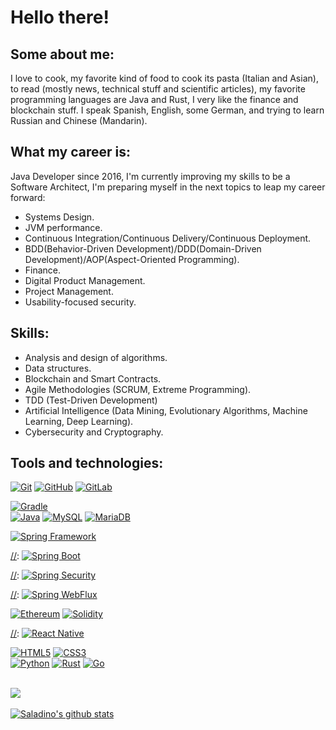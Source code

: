 # Hello there!

## Some about me:
I love to cook, my favorite kind of food to cook its pasta (Italian and Asian), 
to read (mostly news, technical stuff and scientific articles), my favorite 
programming languages are Java and Rust, I very like the finance and blockchain 
stuff. I speak Spanish, English, some German, and trying to learn Russian and 
Chinese (Mandarin).

## What my career is:
Java Developer since 2016, I'm currently improving my skills to be a 
Software Architect, I'm preparing myself in the next topics to leap my 
career forward:
* Systems Design.
* JVM performance.
* Continuous Integration/Continuous Delivery/Continuous Deployment.
* BDD(Behavior-Driven Development)/DDD(Domain-Driven Development)/AOP(Aspect-Oriented Programming).
* Finance.
* Digital Product Management.
* Project Management.
* Usability-focused security.

## Skills:
- Analysis and design of algorithms.
- Data structures.
- Blockchain and Smart Contracts.
- Agile Methodologies (SCRUM, Extreme Programming).
- TDD (Test-Driven Development)
- Artificial Intelligence (Data Mining, Evolutionary Algorithms, 
  Machine Learning, Deep Learning).
- Cybersecurity and Cryptography.

## Tools and technologies:
[![Git](https://img.shields.io/badge/Git-F05032?style=for-the-badge&logo=git&logoColor=white&labelColor=101010)]()
[![GitHub](https://img.shields.io/badge/GitHub-F05032?style=for-the-badge&logo=github&logoColor=white&labelColor=101010)]()
[![GitLab](https://img.shields.io/badge/GitLab-F05032?style=for-the-badge&logo=gitlab&logoColor=white&labelColor=101010)]()
<br>

[//]: [![Maven](https://img.shields.io/badge/Maven-C71A36?style=for-the-badge&logo=apache-maven&logoColor=white&labelColor=101010)]()

[![Gradle](https://img.shields.io/badge/Gradle-02303A?style=for-the-badge&logo=gradle&logoColor=white&labelColor=101010)]()
<br>
[![Java](https://img.shields.io/badge/Java-007396?style=for-the-badge&logo=java&logoColor=white&labelColor=101010)]()
[![MySQL](https://img.shields.io/badge/MySQL-4479A1?style=for-the-badge&logo=mysql&logoColor=white&labelColor=101010)]()
[![MariaDB](https://img.shields.io/badge/MariaDB-4479A1?style=for-the-badge&logo=mariadb&logoColor=white&labelColor=101010)]()

[//]: [![MongoDB](https://img.shields.io/badge/MongoDB-47A248?style=for-the-badge&logo=mongodb&logoColor=white&labelColor=101010)]()

[//]: [![PostgreSQL](https://img.shields.io/badge/PostgreSQL-336791?style=for-the-badge&logo=postgresql&logoColor=white&labelColor=101010)]()

[//]: [![GraphQL](https://img.shields.io/badge/GraphQL-E10098?style=for-the-badge&logo=graphql&logoColor=white&labelColor=101010)]()

[![Spring Framework](https://img.shields.io/badge/Spring_Framework_5-6DB33F?style=for-the-badge&logo=spring&logoColor=white&labelColor=101010)]()

[//]: [![Spring Boot](https://img.shields.io/badge/Spring_Boot_2-6DB33F?style=for-the-badge&logo=spring&logoColor=white&labelColor=101010)]()

[//]: [![Spring Security](https://img.shields.io/badge/Spring_Security-6DB33F?style=for-the-badge&logo=spring&logoColor=white&labelColor=101010)]()

[//]: [![Spring WebFlux](https://img.shields.io/badge/Spring_Webflux-6DB33F?style=for-the-badge&logo=spring&logoColor=white&labelColor=101010)]()

[![Ethereum](https://img.shields.io/badge/Ethereum-3C3C3D?style=for-the-badge&logo=ethereum&logoColor=white&labelColor=101010)]()
[![Solidity](https://img.shields.io/badge/Solidity-363636?style=for-the-badge&logo=solidity&logoColor=white&labelColor=101010)]()
<br>

[//]: [![Flutter](https://img.shields.io/badge/Flutter-02569B?style=for-the-badge&logo=flutter&logoColor=white&labelColor=101010)]()

[//]: [![React Native](https://img.shields.io/badge/React_Native-02569B?style=for-the-badge&logo=react&logoColor=white&labelColor=101010)]()

[//]: [![Angular](https://img.shields.io/badge/Angular-DD0031?style=for-the-badge&logo=angular&logoColor=white&labelColor=101010)]()

[//]: [![TypeScript](https://img.shields.io/badge/TypeScript-3178C6?style=for-the-badge&logo=typescript&logoColor=white&labelColor=101010)]()

[![HTML5](https://img.shields.io/badge/HTML-E34F26?style=for-the-badge&logo=html5&logoColor=white&labelColor=101010)]()
[![CSS3](https://img.shields.io/badge/CSS-1572B6?style=for-the-badge&logo=css3&logoColor=white&labelColor=101010)]()
<br>
[![Python](https://img.shields.io/badge/Python-000000?style=for-the-badge&logo=python&logoColor=white&labelColor=101010)]()
[![Rust](https://img.shields.io/badge/Rust-000000?style=for-the-badge&logo=rust&logoColor=white&labelColor=101010)]()
[![Go](https://img.shields.io/badge/Go-000000?style=for-the-badge&logo=go&logoColor=white&labelColor=101010)]()
<br>

[//]: [![Docker](https://img.shields.io/badge/Docker-2496ED?style=for-the-badge&logo=docker&logoColor=white&labelColor=101010)]()

[//]: [![Kubernetes](https://img.shields.io/badge/Kubernetes-326CE5?style=for-the-badge&logo=kubernetes&logoColor=white&labelColor=101010)]()

[//]: [![Jenkins](https://img.shields.io/badge/Jenkins-D24939?style=for-the-badge&logo=jenkins&logoColor=white&labelColor=101010)]()


[//]: [![Cucumber](https://img.shields.io/badge/Cucumber-23D96C?style=for-the-badge&logo=cucumber&logoColor=white&labelColor=101010)]()

[//]: [![Selenium](https://img.shields.io/badge/Selenium-43B02A?style=for-the-badge&logo=selenium&logoColor=white&labelColor=101010)]()

<br>
<a href="https://github.com/SaladinoBelisario">
  <img align="center" src="https://github-readme-stats.vercel.app/api/top-langs/?username=SaladinoBelisario&theme=dark&hide_langs_below=1" />
</a>
<br>
<br>
<a href="https://github.com/SaladinoBelisario">
 <img align="center" src="https://github-readme-stats.vercel.app/api?username=SaladinoBelisario&show_icons=true&theme=dark&line_height=30" alt="Saladino's github stats"/>
</a>

